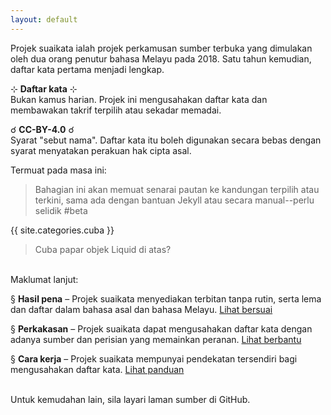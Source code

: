 ```yaml
---
layout: default
---
```


Projek suaikata ialah projek perkamusan sumber terbuka yang
dimulakan oleh dua orang penutur bahasa Melayu pada 2018.
Satu tahun kemudian, daftar kata pertama menjadi lengkap.

&#8889; **Daftar kata** &#8889;  
Bukan kamus harian. Projek ini mengusahakan daftar kata dan
membawakan takrif terpilih atau sekadar memadai.

&#9740; **CC-BY-4.0** &#9740;  
Syarat "sebut nama". Daftar kata itu boleh digunakan secara
bebas dengan syarat menyatakan perakuan hak cipta asal.

Termuat pada masa ini:

> Bahagian ini akan memuat senarai pautan ke kandungan
> terpilih atau terkini, sama ada dengan bantuan Jekyll atau
> secara manual--perlu selidik #beta

{{ site.categories.cuba }}

> Cuba papar objek Liquid di atas?

&nbsp;  
Maklumat lanjut:

&sect; **Hasil pena**
&ndash; Projek suaikata menyediakan terbitan tanpa rutin,
serta lema dan daftar dalam bahasa asal dan bahasa Melayu.
[Lihat bersuai](bersuai.md)

&sect; **Perkakasan**
&ndash; Projek suaikata dapat mengusahakan daftar kata
dengan adanya sumber dan perisian yang memainkan peranan.
[Lihat berbantu](berbantu.md)

&sect; **Cara kerja**
&ndash; Projek suaikata mempunyai pendekatan tersendiri bagi
mengusahakan daftar kata.
[Lihat panduan](panduan/index.md)

&nbsp;  
Untuk kemudahan lain, sila layari laman sumber di GitHub.
